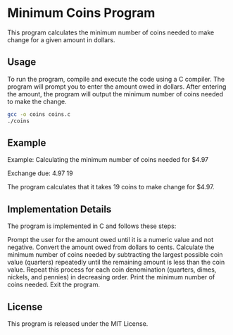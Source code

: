# Minimum Coins Program

This program calculates the minimum number of coins needed to make change for a given amount in dollars.

## Usage

To run the program, compile and execute the code using a C compiler. The program will prompt you to enter the amount owed in dollars. After entering the amount, the program will output the minimum number of coins needed to make the change.

```bash
gcc -o coins coins.c
./coins 
```
## Example

Example: Calculating the minimum number of coins needed for $4.97

Exchange due: 4.97
19

The program calculates that it takes 19 coins to make change for $4.97.

## Implementation Details
The program is implemented in C and follows these steps:

Prompt the user for the amount owed until it is a numeric value and not negative.
Convert the amount owed from dollars to cents.
Calculate the minimum number of coins needed by subtracting the largest possible coin value (quarters) repeatedly until the remaining amount is less than the coin value. Repeat this process for each coin denomination (quarters, dimes, nickels, and pennies) in decreasing order.
Print the minimum number of coins needed.
Exit the program.

## License
This program is released under the MIT License.
